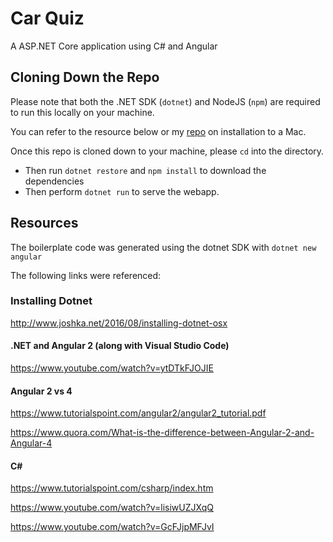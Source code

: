 # Car Quiz
A ASP.NET Core application using C# and Angular



## Cloning Down the Repo
Please note that both the .NET SDK (`dotnet`) and NodeJS (`npm`) are required to run this locally on your machine.

You can refer to the resource below or my [repo](https://github.com/tomtom28/hello-unix) on installation to a Mac.

Once this repo is cloned down to your machine, please `cd` into the directory. 

- Then run `dotnet restore` and `npm install` to download the dependencies
- Then perform `dotnet run` to serve the webapp.


## Resources
The boilerplate code was generated using the dotnet SDK with `dotnet new angular`

The following links were referenced:



### Installing Dotnet
http://www.joshka.net/2016/08/installing-dotnet-osx



#### .NET and Angular 2 (along with Visual Studio Code)
https://www.youtube.com/watch?v=ytDTkFJOJIE



#### Angular 2 vs 4
https://www.tutorialspoint.com/angular2/angular2_tutorial.pdf

https://www.quora.com/What-is-the-difference-between-Angular-2-and-Angular-4



#### C#
https://www.tutorialspoint.com/csharp/index.htm

https://www.youtube.com/watch?v=lisiwUZJXqQ

https://www.youtube.com/watch?v=GcFJjpMFJvI